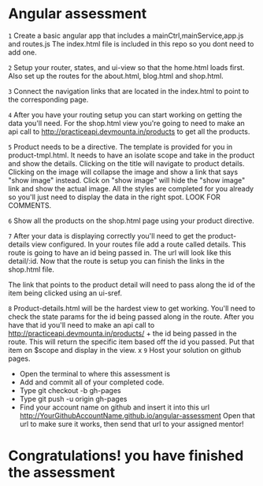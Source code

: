 # Angular assessment


``1``
 Create a basic angular app that includes a mainCtrl,mainService,app.js and routes.js The index.html file is included in this repo so you dont need to add one.

``2``
 Setup your router, states, and ui-view so that the home.html loads first. Also set up the routes for the about.html, blog.html and shop.html.

``3``
 Connect the navigation links that are located in the index.html to point to the corresponding page.

``4``
 After you have your routing setup you can start working on getting the data you'll need.
 For the shop.html view you're going to need to make an api call to http://practiceapi.devmounta.in/products to get all the products.

 ``5``
 Product needs to be a directive. The template is provided for you in product-tmpl.html.
 It needs to have an isolate scope and take in the product and show the details.
 Clicking on the title will navigate to product details.
 Clicking on the image will collapse the image and show a link that says "show image" instead.  Click on "show image" will hide the "show image" link and show the actual image.
 All the styles are completed for you already so you'll just need to display the data in the right spot. LOOK FOR COMMENTS.

 ``6``
 Show all the products on the shop.html page using your product directive.

 ``7``
 After your data is displaying correctly you'll need to get the product-details view configured.
 In your routes file add a route called details. This route is going to have an id being passed in. The url will look like this detail/:id.
 Now that the route is setup you can finish the links in the shop.html file.

 The link that points to the product detail will need to pass along the id of the item being clicked using an ui-sref.

``8``
Product-details.html will be the hardest view to get working. You'll need to check the state params for the id being passed along in the route.
After you have that id you'll need to make an api call to http://practiceapi.devmounta.in/products/ + the id being passed in the route.
This will return the specific item based off the id you passed.
Put that item on $scope and display in the view.
x
``9``
Host your solution on github pages.
* Open the terminal to where this assessment is
* Add and commit all of your completed code.
* Type git checkout -b gh-pages
* Type git push -u origin gh-pages
* Find your account name on github and insert it into this url http://YourGithubAccountName.github.io/angular-assessment
Open that url to make sure it works, then send that url to your assigned mentor!

# Congratulations! you have finished the assessment
